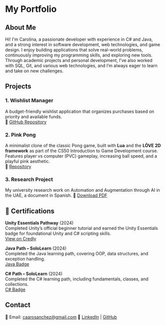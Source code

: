 # My Portfolio

## About Me
Hi! I'm Carolina, a passionate developer with experience in C# and Java, and a strong interest in software development, web technologies, and game design. I enjoy building applications that solve real-world problems, continuously improving my programming skills, and exploring new tools. Through academic projects and personal development, I’ve also worked with SQL, Git, and various web technologies, and I’m always eager to learn and take on new challenges.

## Projects
### 1. Wishlist Manager  
A budget-friendly wishlist application that organizes purchases based on priority and available funds.  
🔗 [GitHub Repository](https://github.com/caarosanchez/Wishlist)

### 2. Pink Pong  
A minimalist clone of the classic Pong game, built with **Lua** and the **LÖVE 2D framework** as part of the CS50 Introduction to Game Development course.  
Features player vs computer (PVC) gameplay, increasing ball speed, and a playful pink aesthetic.  
📂 [Repository](https://github.com/caarosanchez/pink-pong)

### 3. Research Project  
My university research work on Automation and Augmentation through AI in the UAE, a document in Spanish. 
📄 [Download PDF](https://github.com/caarosanchez/Portfolio/blob/4a0907eb1268ac5f2026c53b3cc6828f3fa99a0a/TFG%20Final.pdf)

## 🏅 Certifications

**Unity Essentials Pathway** (2024)  
Completed Unity’s official beginner tutorial and earned the Unity Essentials badge for foundational Unity and C# scripting skills.  
[View on Credly](https://www.credly.com/badges/03b82a22-aa34-4ff3-ac56-9e02947c6c17)

**Java Path – SoloLearn** (2024)  
Completed the Java learning path, covering OOP, data structures, and exception handling.  
[Java Badge](https://www.sololearn.com/certificates/CT-APPO77I3)

**C# Path – SoloLearn** (2024)  
Completed the C# learning path, including fundamentals, classes, and collections.  
[C# Badge](https://www.sololearn.com/certificates/CC-OZJTOQL2)

## Contact
📧 Email: caarosanchez@gmail.com 
🔗 [LinkedIn](https://www.linkedin.com/in/carolina-sanchez14/) | [GitHub](https://github.com/caarosanchez/)
